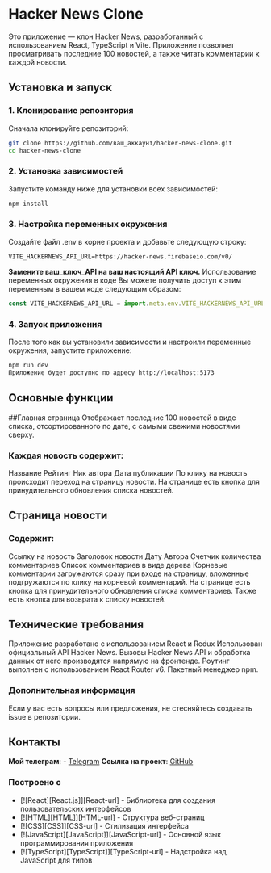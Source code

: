 # Hacker News Clone

Это приложение — клон Hacker News, разработанный с использованием React, TypeScript и Vite. Приложение позволяет просматривать последние 100 новостей, а также читать комментарии к каждой новости.

## Установка и запуск

### 1. Клонирование репозитория

Сначала клонируйте репозиторий:

```bash
git clone https://github.com/ваш_аккаунт/hacker-news-clone.git
cd hacker-news-clone
```
### 2. Установка зависимостей
Запустите команду ниже для установки всех зависимостей:

```bash
npm install
```
### 3. Настройка переменных окружения
Создайте файл .env в корне проекта и добавьте следующую строку:

```plaintext
VITE_HACKERNEWS_API_URL=https://hacker-news.firebaseio.com/v0/
```
**Замените ваш_ключ_API на ваш настоящий API ключ.**
Использование переменных окружения в коде
Вы можете получить доступ к этим переменным в вашем коде следующим образом:

```javascript
const VITE_HACKERNEWS_API_URL = import.meta.env.VITE_HACKERNEWS_API_URL;
```

### 4. Запуск приложения
После того как вы установили зависимости и настроили переменные окружения, запустите приложение:

```bash
npm run dev
Приложение будет доступно по адресу http://localhost:5173
```
## Основные функции
##Главная страница
Отображает последние 100 новостей в виде списка, отсортированного по дате, с самыми свежими новостями сверху.
### Каждая новость содержит:
Название
Рейтинг
Ник автора
Дата публикации
По клику на новость происходит переход на страницу новости.
На странице есть кнопка для принудительного обновления списка новостей.
## Страница новости
### Содержит:
Ссылку на новость
Заголовок новости
Дату
Автора
Счетчик количества комментариев
Список комментариев в виде дерева
Корневые комментарии загружаются сразу при входе на страницу, вложенные подгружаются по клику на корневой комментарий.
На странице есть кнопка для принудительного обновления списка комментариев.
Также есть кнопка для возврата к списку новостей.
## Технические требования
Приложение разработано с использованием React и Redux
Использован официальный API Hacker News. Вызовы Hacker News API и обработка данных от него производятся напрямую на фронтенде.
Роутинг выполнен с использованием React Router v6.
Пакетный менеджер npm.

### Дополнительная информация
Если у вас есть вопросы или предложения, не стесняйтесь создавать issue в репозитории.

## Контакты
**Мой телеграм**: - [Telegram](https://t.me/donpabloooo)
**Ссылка на проект**: [GitHub](https://github.com/pablitodon/coincap)

### Построено с

- [![React][React.js]][React-url] - Библиотека для создания пользовательских интерфейсов
- [![HTML][HTML]][HTML-url] - Структура веб-страниц
- [![CSS][CSS]][CSS-url] - Стилизация интерфейса
- [![JavaScript][JavaScript]][JavaScript-url] - Основной язык программирования приложения
- [![TypeScript][TypeScript]][TypeScript-url] - Надстройка над JavaScript для типов
